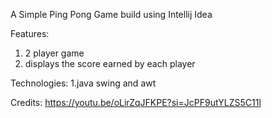 A Simple Ping Pong Game build using Intellij Idea

Features:
1. 2 player game 
2. displays the score earned by each player

Technologies:
1.java swing and awt

Credits: https://youtu.be/oLirZqJFKPE?si=JcPF9utYLZS5C11l
